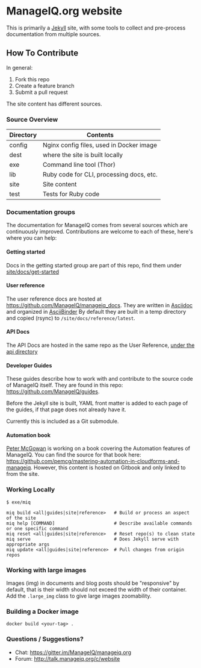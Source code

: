 # ManageIQ.org website

This is primarily a  [Jekyll](https://github.com/jekyll/jekyll) site, with some tools to collect and pre-process documentation from multiple sources.


## How To Contribute

In general:

1. Fork this repo
2. Create a feature branch
3. Submit a pull request

The site content has different sources.

### Source Overview

| Directory | Contents |
| --------- | -------- |
| config    | Nginx config files, used in Docker image |
| dest      | where the site is built locally |
| exe       | Command line tool (Thor) |
| lib       | Ruby code for CLI, processing docs, etc. |
| site      | Site content |
| test      | Tests for Ruby code |


### Documentation groups

The documentation for ManageIQ comes from several sources which are continuously improved.
Contributions are welcome to each of these, here's where you can help:

#### Getting started
Docs in the getting started group are part of this repo, find them under [site/docs/get-started](/site/docs/get-started)

#### User reference
The user reference docs are hosted at https://github.com/ManageIQ/manageiq_docs. They are written in [Asciidoc](http://asciidoc.org/) and organized in [AsciiBinder](http://www.asciibinder.org/) By default they are built in a temp directory and copied (rsync) to `/site/docs/reference/latest`.

#### API Docs
The API Docs are hosted in the same repo as the User Reference, [under the api directory](https://github.com/ManageIQ/manageiq_docs/tree/master/api)

#### Developer Guides
These guides describe how to work with and contribute to the source code of ManageIQ itself. They are found in this repo: https://github.com/ManageIQ/guides.

Before the Jekyll site is built, YAML front matter is added to each page of the guides, if that page does not already have it.

Currently this is included as a Git submodule.

#### Automation book
[Peter McGowan](https://github.com/pemcg) is working on a book covering the Automation features of ManageIQ. You can find the source for that book here: https://github.com/pemcg/mastering-automation-in-cloudforms-and-manageiq. However, this content is hosted on Gitbook and only linked to from the site.

### Working Locally

`$ exe/miq`

```
miq build <all|guides|site|reference>   # Build or process an aspect of the site
miq help [COMMAND]                      # Describe available commands or one specific command
miq reset <all|guides|site|reference>   # Reset repo(s) to clean state
miq serve                               # Does Jekyll serve with appropriate args
miq update <all|guides|site|reference>  # Pull changes from origin repos
```

### Working with large images

Images (img) in documents and blog posts should be "responsive" by default, that is their width should not exceed the width of their container. Add the `.large_img` class to give large images zoomability.

### Building a Docker image
`docker build <your-tag> .`

### Questions / Suggestions?
* Chat: https://gitter.im/ManageIQ/manageiq.org
* Forum: http://talk.manageiq.org/c/website
